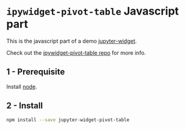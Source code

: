 
# `ipywidget-pivot-table` Javascript part


This is the javascript part of a demo [jupyter-widget](https://ipywidgets.readthedocs.io/en/stable/).

Check out the [ipywidget-pivot-table repo](https://github.com/PierreMarion23/pivot-table-widget) for more info.  


## 1 - Prerequisite

Install [node](http://nodejs.org/).  

## 2 - Install

```bash
npm install --save jupyter-widget-pivot-table
```
